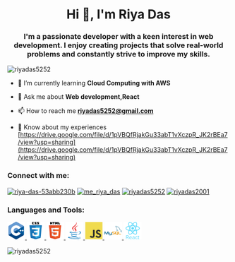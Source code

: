 <h1 align="center">Hi 👋, I'm Riya Das</h1>
<h3 align="center">I'm a passionate developer with a keen interest in web development. I enjoy creating projects that solve real-world problems and constantly strive to improve my skills.</h3>

<p align="left"> <img src="https://komarev.com/ghpvc/?username=riyadas5252&label=Profile%20views&color=0e75b6&style=flat" alt="riyadas5252" /> </p>

- 🌱 I’m currently learning **Cloud Computing with AWS**

- 💬 Ask me about **Web development,React**

- 📫 How to reach me **riyadas5252@gmail.com**

- 📄 Know about my experiences [https://drive.google.com/file/d/1pVBQfRjakGu33abT1vXczpR_JK2rBEa7/view?usp=sharing](https://drive.google.com/file/d/1pVBQfRjakGu33abT1vXczpR_JK2rBEa7/view?usp=sharing)

<h3 align="left">Connect with me:</h3>
<p align="left">
<a href="https://linkedin.com/in/riya-das-53abb230b" target="blank"><img align="center" src="https://raw.githubusercontent.com/rahuldkjain/github-profile-readme-generator/master/src/images/icons/Social/linked-in-alt.svg" alt="riya-das-53abb230b" height="30" width="40" /></a>
<a href="https://instagram.com/me_riya_das" target="blank"><img align="center" src="https://raw.githubusercontent.com/rahuldkjain/github-profile-readme-generator/master/src/images/icons/Social/instagram.svg" alt="me_riya_das" height="30" width="40" /></a>
<a href="https://www.codechef.com/users/riyadas5252" target="blank"><img align="center" src="https://cdn.jsdelivr.net/npm/simple-icons@3.1.0/icons/codechef.svg" alt="riyadas5252" height="30" width="40" /></a>
<a href="https://www.leetcode.com/riyadas2001" target="blank"><img align="center" src="https://raw.githubusercontent.com/rahuldkjain/github-profile-readme-generator/master/src/images/icons/Social/leet-code.svg" alt="riyadas2001" height="30" width="40" /></a>
</p>

<h3 align="left">Languages and Tools:</h3>
<p align="left"> <a href="https://www.w3schools.com/cpp/" target="_blank" rel="noreferrer"> <img src="https://raw.githubusercontent.com/devicons/devicon/master/icons/cplusplus/cplusplus-original.svg" alt="cplusplus" width="40" height="40"/> </a> <a href="https://www.w3schools.com/css/" target="_blank" rel="noreferrer"> <img src="https://raw.githubusercontent.com/devicons/devicon/master/icons/css3/css3-original-wordmark.svg" alt="css3" width="40" height="40"/> </a> <a href="https://www.w3.org/html/" target="_blank" rel="noreferrer"> <img src="https://raw.githubusercontent.com/devicons/devicon/master/icons/html5/html5-original-wordmark.svg" alt="html5" width="40" height="40"/> </a> <a href="https://www.java.com" target="_blank" rel="noreferrer"> <img src="https://raw.githubusercontent.com/devicons/devicon/master/icons/java/java-original.svg" alt="java" width="40" height="40"/> </a> <a href="https://developer.mozilla.org/en-US/docs/Web/JavaScript" target="_blank" rel="noreferrer"> <img src="https://raw.githubusercontent.com/devicons/devicon/master/icons/javascript/javascript-original.svg" alt="javascript" width="40" height="40"/> </a> <a href="https://www.mysql.com/" target="_blank" rel="noreferrer"> <img src="https://raw.githubusercontent.com/devicons/devicon/master/icons/mysql/mysql-original-wordmark.svg" alt="mysql" width="40" height="40"/> </a> <a href="https://reactjs.org/" target="_blank" rel="noreferrer"> <img src="https://raw.githubusercontent.com/devicons/devicon/master/icons/react/react-original-wordmark.svg" alt="react" width="40" height="40"/> </a> </p>

<p><img align="center" src="https://github-readme-streak-stats.herokuapp.com/?user=riyadas5252&" alt="riyadas5252" /></p>
